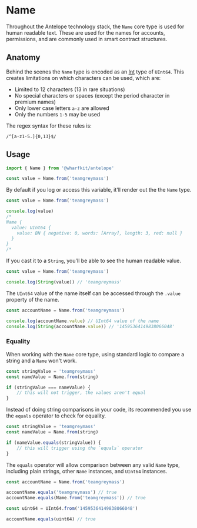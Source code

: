 # Name

Throughout the Antelope technology stack, the `Name` core type is used for human readable text. These are used for the names for accounts, permissions, and are commonly used in smart contract structures.

## Anatomy

Behind the scenes the `Name` type is encoded as an [Int](#) type of `UInt64`. This creates limitations on which characters can be used, which are:

- Limited to 12 characters (13 in rare situations)
- No special characters or spaces (except the period character in premium names)
- Only lower case letters `a-z` are allowed
- Only the numbers `1-5` may be used

The regex syntax for these rules is: 

```regex
/^[a-z1-5.]{0,13}$/
```

## Usage

```ts
import { Name } from '@wharfkit/antelope'

const value = Name.from('teamgreymass')
```

By default if you log or access this variable, it'll render out the the `Name` type.

```ts
const value = Name.from('teamgreymass')

console.log(value)
/*
Name {
  value: UInt64 {
    value: BN { negative: 0, words: [Array], length: 3, red: null }
  }
}
/*
```

If you cast it to a `String`, you'll be able to see the human readable value.

```ts
const value = Name.from('teamgreymass')

console.log(String(value)) // 'teamgreymass'
```

The `UInt64` value of the name itself can be accessed through the `.value` property of the name.

```ts
const accountName = Name.from('teamgreymass')

console.log(accountName.value) // UInt64 value of the name
console.log(String(accountName.value)) // '14595364149838066048'
```

### Equality

When working with the `Name` core type, using standard logic to compare a string and a `Name` won't work.

```ts
const stringValue = 'teamgreymass'
const nameValue = Name.from(string)

if (stringValue === nameValue) {
    // this will not trigger, the values aren't equal
}
```

Instead of doing string comparisons in your code, its recommended you use the `equals` operator to check for equality.

```ts
const stringValue = 'teamgreymass'
const nameValue = Name.from(string)

if (nameValue.equals(stringValue)) {
    // this will trigger using the `equals` operator
}
```

The `equals` operator will allow comparison between any valid `Name` type, including plain strings, other `Name` instances, and `UInt64` instances.

```ts
const accountName = Name.from('teamgreymass')

accountName.equals('teamgreymass') // true
accountName.equals(Name.from('teamgreymass')) // true

const uint64 = UInt64.from('14595364149838066048')

accountName.equals(uint64) // true
```